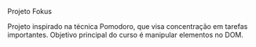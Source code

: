 Projeto Fokus

Projeto inspirado na técnica Pomodoro, que visa concentração em tarefas importantes. Objetivo principal do curso é manipular elementos no DOM.
